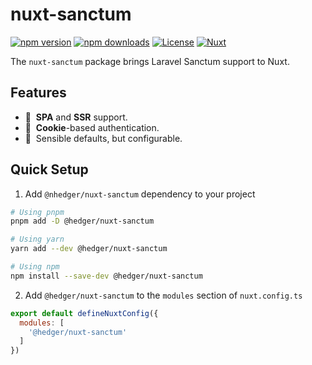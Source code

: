 # nuxt-sanctum

[![npm version][npm-version-src]][npm-version-href]
[![npm downloads][npm-downloads-src]][npm-downloads-href]
[![License][license-src]][license-href]
[![Nuxt][nuxt-src]][nuxt-href]

The `nuxt-sanctum` package brings Laravel Sanctum support to Nuxt.

## Features

<!-- Highlight some of the features your module provide here -->
- 🚀 &nbsp;**SPA** and **SSR** support.
- 🍪 &nbsp;**Cookie**-based authentication.
- 🌲 &nbsp;Sensible defaults, but configurable.

## Quick Setup

1. Add `@nhedger/nuxt-sanctum` dependency to your project

```bash
# Using pnpm
pnpm add -D @hedger/nuxt-sanctum

# Using yarn
yarn add --dev @hedger/nuxt-sanctum

# Using npm
npm install --save-dev @hedger/nuxt-sanctum
```

2. Add `@hedger/nuxt-sanctum` to the `modules` section of `nuxt.config.ts`

```js
export default defineNuxtConfig({
  modules: [
    '@hedger/nuxt-sanctum'
  ]
})
```


<!-- Badges -->
[npm-version-src]: https://img.shields.io/npm/v/@hedger/nuxt-sanctum/latest.svg?style=flat&colorA=18181B&colorB=28CF8D
[npm-version-href]: https://npmjs.com/package/@hedger/nuxt-sanctum

[npm-downloads-src]: https://img.shields.io/npm/dm/@hedger/nuxt-sanctum.svg?style=flat&colorA=18181B&colorB=28CF8D
[npm-downloads-href]: https://npmjs.com/package/@hedger/nuxt-sanctum

[license-src]: https://img.shields.io/npm/l/@hedger/nuxt-sanctum.svg?style=flat&colorA=18181B&colorB=28CF8D
[license-href]: https://npmjs.com/package/@hedger/nuxt-sanctum

[nuxt-src]: https://img.shields.io/badge/Nuxt-18181B?logo=nuxt.js
[nuxt-href]: https://nuxt.com
